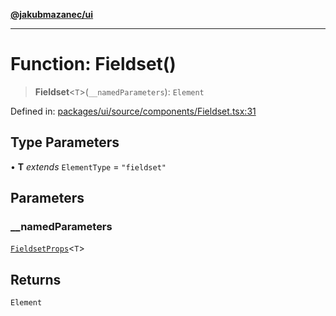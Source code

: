 [**@jakubmazanec/ui**](../README.md)

---

# Function: Fieldset()

> **Fieldset**\<`T`\>(`__namedParameters`): `Element`

Defined in:
[packages/ui/source/components/Fieldset.tsx:31](https://github.com/jakubmazanec/tools/blob/dd3219e5c9e39fb2c6c2fa06c4f20acd2118ac84/packages/ui/source/components/Fieldset.tsx#L31)

## Type Parameters

• **T** _extends_ `ElementType` = `"fieldset"`

## Parameters

### \_\_namedParameters

[`FieldsetProps`](../type-aliases/FieldsetProps.md)\<`T`\>

## Returns

`Element`
